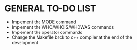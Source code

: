 # GENERAL TO-DO LIST

* Implement the MODE command
* Implement the WHO/WHOIS/WHOWAS commands
* Implement the operator commands
* Change the Makefile back to c++ compiler at the end of the development